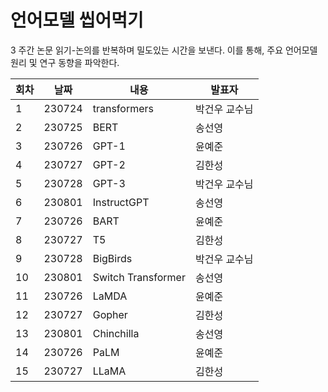 언어모델 씹어먹기
=========
3 주간 논문 읽기-논의를 반복하며 밀도있는 시간을 보낸다.
이를 통해, 주요 언어모델 원리 및 연구 동향을 파악한다.<br>

|회차|날짜|내용|발표자|
|------|---|---|---|
|1|230724|transformers|박건우 교수님|
|2|230725|BERT|송선영|
|3|230726|GPT-1|윤예준|
|4|230727|GPT-2|김한성|
|5|230728|GPT-3|박건우 교수님|
|6|230801|InstructGPT|송선영|
|7|230726|BART|윤예준|
|8|230727|T5|김한성|
|9|230728|BigBirds|박건우 교수님|
|10|230801|Switch Transformer|송선영|
|11|230726|LaMDA|윤예준|
|12|230727|Gopher|김한성|
|13|230801|Chinchilla|송선영|
|14|230726|PaLM|윤예준|
|15|230727|LLaMA|김한성|
<br>
